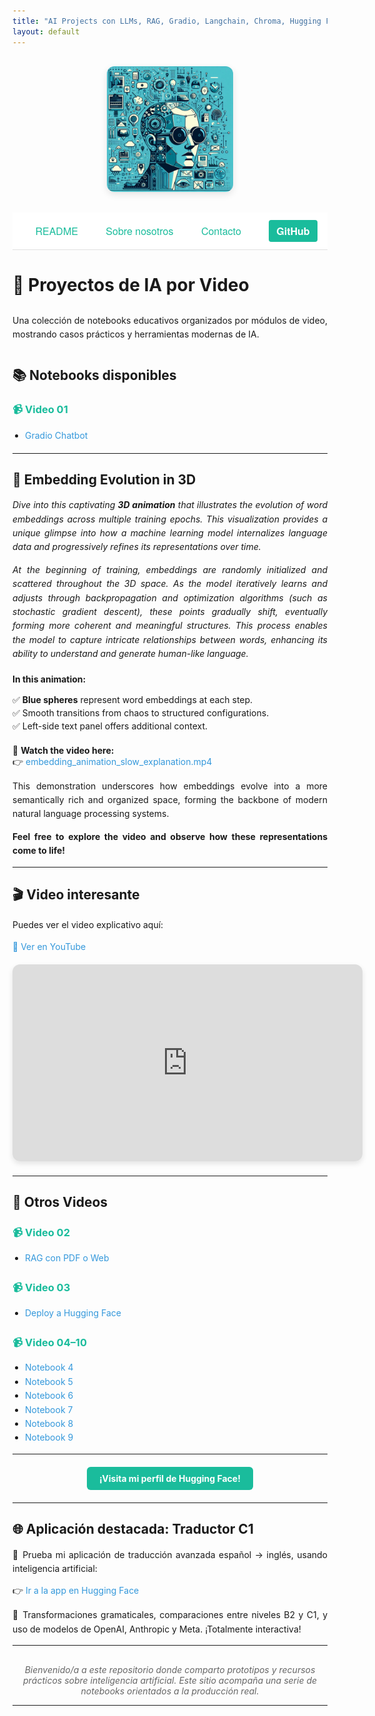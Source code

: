```yaml
---
title: "AI Projects con LLMs, RAG, Gradio, Langchain, Chroma, Hugging Face"
layout: default
---
```


<!-- Imagen de portada -->
<div style="text-align: center; margin: 30px 0;">
  <img src="assets/img/im1.jpeg" alt="Portada del proyecto" style="max-width: 40%; border-radius: 12px; box-shadow: 0 4px 12px rgba(0,0,0,0.1);" />
</div>

<!-- Navegación principal con botón extra -->
<div style="background-color: #ffffff; padding: 12px 0; text-align: center; font-family: 'Helvetica Neue', Helvetica, Arial, sans-serif; font-size: 16px; border-bottom: 1px solid #e0e0e0;">
  <a href="/AI/README.html" style="margin: 0 20px; text-decoration: none; color: #1abc9c; transition: color 0.3s;">README</a>
  <a href="/AI/about.html" style="margin: 0 20px; text-decoration: none; color: #1abc9c; transition: color 0.3s;">Sobre nosotros</a>
  <a href="mailto:fmmarco29@hotmail.com" style="margin: 0 20px; text-decoration: none; color: #1abc9c; transition: color 0.3s;">Contacto</a>
  <a href="https://github.com/fmmarco29" target="_blank" style="display: inline-block; margin-left: 20px; background-color: #1abc9c; color: white; padding: 6px 12px; border-radius: 4px; text-decoration: none; font-weight: bold; transition: background-color 0.3s;">GitHub</a>
</div>

# 🎥 Proyectos de IA por Video

<div style="padding: 10px 0; line-height: 1.6; text-align: justify;">
  Una colección de notebooks educativos organizados por módulos de video, mostrando casos prácticos y herramientas modernas de IA.
</div>

## 📚 Notebooks disponibles

<div style="margin-bottom: 20px; text-align: justify;">
  <h3 style="color: #1abc9c;">📹 Video 01</h3>
  <ul style="list-style-type: disc; padding-left: 20px;">
    <li><a href="https://nbviewer.org/github/fmmarco29/AI/blob/main/Video_01/video01_Gradio_chatbot.ipynb" target="_blank" style="color: #3498db; text-decoration: none;">Gradio Chatbot</a></li>
  </ul>
</div>

---

## 🌌 Embedding Evolution in 3D

<p style="text-align: justify; line-height: 1.6;">
  <em>Dive into this captivating <b>3D animation</b> that illustrates the evolution of word embeddings across multiple training epochs. This visualization provides a unique glimpse into how a machine learning model internalizes language data and progressively refines its representations over time.</em>
</p>

<p style="text-align: justify; line-height: 1.6;">
  <em>At the beginning of training, embeddings are randomly initialized and scattered throughout the 3D space. As the model iteratively learns and adjusts through backpropagation and optimization algorithms (such as stochastic gradient descent), these points gradually shift, eventually forming more coherent and meaningful structures. This process enables the model to capture intricate relationships between words, enhancing its ability to understand and generate human-like language.</em>
</p>

<div style="margin: 20px 0; text-align: justify;">
  <strong style="display: block; margin-bottom: 6px;">In this animation:</strong>
  <ul style="list-style: none; padding: 0; line-height: 1.5;">
    <li>✅ <b>Blue spheres</b> represent word embeddings at each step.</li>
    <li>✅ Smooth transitions from chaos to structured configurations.</li>
    <li>✅ Left-side text panel offers additional context.</li>
  </ul>
</div>

<p style="margin: 10px 0; text-align: justify;">
  🔗 <strong>Watch the video here:</strong><br>
  👉 <a href="./embedding_animation_slow_explanation.mp4" style="color: #3498db; text-decoration: none;">embedding_animation_slow_explanation.mp4</a>
</p>

<p style="line-height: 1.6; text-align: justify;">
  This demonstration underscores how embeddings evolve into a more semantically rich and organized space, forming the backbone of modern natural language processing systems.
</p>

<p style="line-height: 1.6; text-align: justify;">
  <strong>Feel free to explore the video and observe how these representations come to life!</strong>
</p>

---

## 🎬 Video interesante

<p style="line-height: 1.6; text-align: justify;">
  Puedes ver el video explicativo aquí:
</p>

<p style="margin: 6px 0; text-align: justify;">
  <a href="https://www.youtube.com/watch?v=t-1gu0EI_-o" target="_blank" style="color: #3498db; text-decoration: none;">🔗 Ver en YouTube</a>
</p>

<div style="text-align: center; margin: 20px 0;">
  <iframe width="560" height="315" src="https://www.youtube.com/embed/t-1gu0EI_-o" frameborder="0" allowfullscreen style="border-radius: 12px; box-shadow: 0 4px 8px rgba(0,0,0,0.1);"></iframe>
</div>

---

## 🎥 Otros Videos

<div style="line-height: 1.6; text-align: justify;">
  <h3 style="color: #1abc9c;">📹 Video 02</h3>
  <ul style="list-style-type: disc; padding-left: 20px;">
    <li><a href="https://nbviewer.org/github/fmmarco29/AI/blob/main/Video_02/RAG_con_PDF_o_Web.ipynb" target="_blank" style="color: #3498db; text-decoration: none;">RAG con PDF o Web</a></li>
  </ul>

  <h3 style="color: #1abc9c;">📹 Video 03</h3>
  <ul style="list-style-type: disc; padding-left: 20px;">
    <li><a href="https://nbviewer.org/github/fmmarco29/AI/blob/main/Video_03/Deploy_Hugging.ipynb" target="_blank" style="color: #3498db; text-decoration: none;">Deploy a Hugging Face</a></li>
  </ul>

  <h3 style="color: #1abc9c;">📹 Video 04–10</h3>
  <ul style="list-style-type: disc; padding-left: 20px;">
    <li><a href="https://nbviewer.org/github/fmmarco29/AI/blob/main/Video_04/notebook4.ipynb" target="_blank" style="color: #3498db; text-decoration: none;">Notebook 4</a></li>
    <li><a href="https://nbviewer.org/github/fmmarco29/AI/blob/main/Video_05/notebook5.ipynb" target="_blank" style="color: #3498db; text-decoration: none;">Notebook 5</a></li>
    <li><a href="https://nbviewer.org/github/fmmarco29/AI/blob/main/Video_06/notebook6.ipynb" target="_blank" style="color: #3498db; text-decoration: none;">Notebook 6</a></li>
    <li><a href="https://nbviewer.org/github/fmmarco29/AI/blob/main/Video_08/notebook7.ipynb" target="_blank" style="color: #3498db; text-decoration: none;">Notebook 7</a></li>
    <li><a href="https://nbviewer.org/github/fmmarco29/AI/blob/main/Video_09/notebook8.ipynb" target="_blank" style="color: #3498db; text-decoration: none;">Notebook 8</a></li>
    <li><a href="https://nbviewer.org/github/fmmarco29/AI/blob/main/Video_10/notebook9.ipynb" target="_blank" style="color: #3498db; text-decoration: none;">Notebook 9</a></li>
  </ul>
</div>

---

<p style="text-align: center; margin: 20px 0;">
  <a href="https://huggingface.co/fmcsihe2929" target="_blank" style="display: inline-block; background-color: #1abc9c; color: white; padding: 10px 20px; border-radius: 6px; text-decoration: none; font-weight: bold; transition: background-color 0.3s;">¡Visita mi perfil de Hugging Face!</a>
</p>

---

## 🌐 Aplicación destacada: Traductor C1

<p style="line-height: 1.6; text-align: justify;">
  🚀 Prueba mi aplicación de traducción avanzada español → inglés, usando inteligencia artificial:
</p>

<p style="margin: 6px 0; text-align: justify;">
  👉 <a href="https://huggingface.co/spaces/fmcsihe2929/FernandoMartinezMarco_C1-Translator-ES-EN" target="_blank" style="color: #3498db; text-decoration: none;">Ir a la app en Hugging Face</a>
</p>

<p style="line-height: 1.6; text-align: justify;">
  🎯 Transformaciones gramaticales, comparaciones entre niveles B2 y C1, y uso de modelos de OpenAI, Anthropic y Meta. ¡Totalmente interactiva!
</p>

---

<div style="text-align: center; font-style: italic; color: #666; margin-top: 30px;">
  Bienvenido/a a este repositorio donde comparto prototipos y recursos prácticos sobre inteligencia artificial. Este sitio acompaña una serie de notebooks orientados a la producción real.
</div>

---
